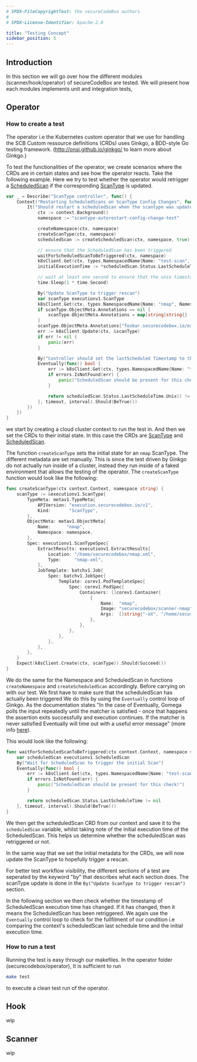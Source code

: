 ```yaml
---
# SPDX-FileCopyrightText: the secureCodeBox authors
#
# SPDX-License-Identifier: Apache-2.0

title: "Testing Concept"
sidebar_position: 5
---
```


## Introduction
In this section we will go over how the different modules (scanner/hook/operator) of secureCodeBox are tested. 
We will present how each modules implements unit and integration tests,


## Operator

### How to create a test
The operator i.e the Kubernetes custom operator that we use for handling the SCB Custom ressource definitions (CRDs) uses Ginkgo, a BDD-style Go testing framework. (http://onsi.github.io/ginkgo/ to learn more about Ginkgo.)

To test the functionalities of the operator, we create scenarios where the CRDs are in certain states and see how the operator reacts.
Take the following example. Here we try to test whether the operator would retrigger a [ScheduledScan](docs/api/crds/scheduled-scan) if the corresponding [ScanType](/docs/api/crds/scan-type) is updated.

```go
var _ = Describe("ScanType controller", func() {
	Context("Restarting ScheduledScans on ScanType Config Changes", func() {
		It("Should restart a scheduledScan when the scantype was update", func() {
			ctx := context.Background()
			namespace := "scantype-autorestart-config-change-test"

			createNamespace(ctx, namespace)
			createScanType(ctx, namespace)
			scheduledScan := createScheduledScan(ctx, namespace, true)

			// ensure that the ScheduledScan has been triggered
			waitForScheduledScanToBeTriggered(ctx, namespace)
			k8sClient.Get(ctx, types.NamespacedName{Name: "test-scan", Namespace: namespace}, &scheduledScan)
			initialExecutionTime := *scheduledScan.Status.LastScheduleTime

			// wait at least one second to ensure that the unix timestamps are at least one second apart.
			time.Sleep(1 * time.Second)

			By("Update ScanType to trigger rescan")
			var scanType executionv1.ScanType
			k8sClient.Get(ctx, types.NamespacedName{Name: "nmap", Namespace: namespace}, &scanType)
			if scanType.ObjectMeta.Annotations == nil {
				scanType.ObjectMeta.Annotations = map[string]string{}
			}
			scanType.ObjectMeta.Annotations["foobar.securecodebox.io/example"] = "barfoo"
			err := k8sClient.Update(ctx, &scanType)
			if err != nil {
				panic(err)
			}

			By("Controller should set the lastScheduled Timestamp to the past to force a re-scan")
			Eventually(func() bool {
				err := k8sClient.Get(ctx, types.NamespacedName{Name: "test-scan", Namespace: namespace}, &scheduledScan)
				if errors.IsNotFound(err) {
					panic("ScheduledScan should be present for this check!")
				}

				return scheduledScan.Status.LastScheduleTime.Unix() != initialExecutionTime.Unix()
			}, timeout, interval).Should(BeTrue())
		})
	})
}    
```
we start by creating a cloud cluster context to run the test in. And then we set the CRDs to their initial state. In this case the CRDs are [ScanType](/docs/api/crds/scan-type) and [ScheduledScan](docs/api/crds/scheduled-scan).

The function `createScanType` sets the initial state for an `nmap` ScanType. The different metadata are set manually. This is since the test driven by Ginkgo do not actually run inside of a cluster, instead they run inside of a faked environment that allows the testing of the operator. The `createScanType` function would look like the following:

```go
func createScanType(ctx context.Context, namespace string) {
	scanType := &executionv1.ScanType{
		TypeMeta: metav1.TypeMeta{
			APIVersion: "execution.securecodebox.io/v1",
			Kind:       "ScanType",
		},
		ObjectMeta: metav1.ObjectMeta{
			Name:      "nmap",
			Namespace: namespace,
		},
		Spec: executionv1.ScanTypeSpec{
			ExtractResults: executionv1.ExtractResults{
				Location: "/home/securecodebox/nmap.xml",
				Type:     "nmap-xml",
			},
			JobTemplate: batchv1.Job{
				Spec: batchv1.JobSpec{
					Template: corev1.PodTemplateSpec{
						Spec: corev1.PodSpec{
							Containers: []corev1.Container{
								{
									Name:  "nmap",
									Image: "securecodebox/scanner-nmap",
									Args:  []string{"-oX", "/home/securecodebox/nmap.xml"},
								},
							},
						},
					},
				},
			},
		},
	}
	Expect(k8sClient.Create(ctx, scanType)).Should(Succeed())
}
```
We do the same for the Namespace and ScheduledScan in functions `createNamespace` and `createScheduledScan` accordingly.
Before carrying on with our test. We first have to make sure that the scheduledScan has actually been triggered
We do this by using the `Eventually` control loop of Ginkgo. As the documentation states "In the case of Eventually, Gomega polls the input repeatedly until the matcher is satisfied - once that happens the assertion exits successfully and execution continues. If the matcher is never satisfied Eventually will time out with a useful error message" (more info [here](https://onsi.github.io/ginkgo/#patterns-for-asynchronous-testing)).

This would look like the following:

```go
func waitForScheduledScanToBeTriggered(ctx context.Context, namespace string) {
	var scheduledScan executionv1.ScheduledScan
	By("Wait for ScheduledScan to trigger the initial Scan")
	Eventually(func() bool {
		err := k8sClient.Get(ctx, types.NamespacedName{Name: "test-scan", Namespace: namespace}, &scheduledScan)
		if errors.IsNotFound(err) {
			panic("ScheduledScan should be present for this check!")
		}

		return scheduledScan.Status.LastScheduleTime != nil
	}, timeout, interval).Should(BeTrue())
}
```
We then get the scheduledScan CRD from our context and save it to the `scheduledScan` variable, whilst taking note of the initial execution time of the ScheduledScan. This helps us determine whether the scheduledScan was retriggered or not.


In the same way that we set the initial metadata for the CRDs, we will now update the ScanType to hopefully trigger a rescan.

For better test workflow visibility, the different sections of a test are seperated by the keyword "by" that describes what each section does. The scanType update is done in the `By("Update ScanType to trigger rescan")` section.

In the following section we then check whether the timestamp of ScheduledScan execution time has changed. If it has changed, then it means the ScheduledScan has been retriggered.
We again use the `Eventually` control loop to check for the fullfilment of our condition i.e comparing the context's scheduledScan last schedule time and the initial execution time.

### How to run a test

Running the test is easy through our makefiles. In the operator folder (securecodebox/operator), It is sufficient to run 
```bash
make test
```
to execute a clean test run of the operator.

## Hook
wip

## Scanner
wip
